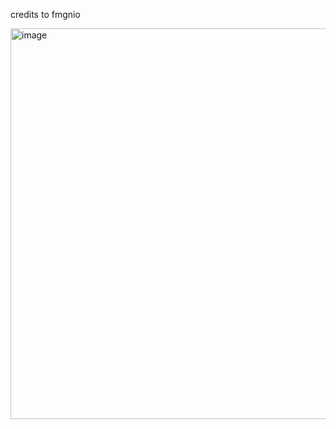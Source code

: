 credits to fmgnio


<img width="532" height="625" alt="image" src="https://github.com/user-attachments/assets/c0112dfe-1494-4e68-baf4-51bc64bda316" />

